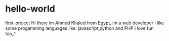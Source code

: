 # hello-world
first-project
Hi there im Ahmed Khaled from Egypt, im a web developer i like some progamming languages like: javascript,python and PHP i love fun too_^
